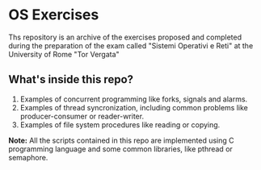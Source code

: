 # OS Exercises
Ths repository is an archive of the exercises proposed and completed during the preparation of the exam called "Sistemi Operativi e Reti" at the University of Rome "Tor Vergata"

## What's inside this repo?
1. Examples of concurrent programming like forks, signals and alarms.
2. Examples of thread syncronization, including common problems like producer-consumer or reader-writer.
3. Examples of file system procedures like reading or copying.

**Note:** All the scripts contained in this repo are implemented using C programming language and some common libraries, like pthread or semaphore.

